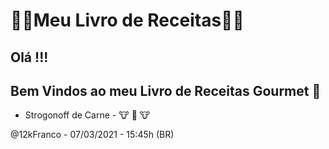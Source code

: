 # :man_cook:Meu​ ​Livro de Receitas:woman_cook: 

## Olá  !!!  

##         Bem Vindos  ao meu Livro de Receitas  Gourmet :wave: 

- Strogonoff de Carne​ ​-​ :cow: :cow2: :cow: 

@12kFranco - 07/03/2021 -  15:45h  (BR)


